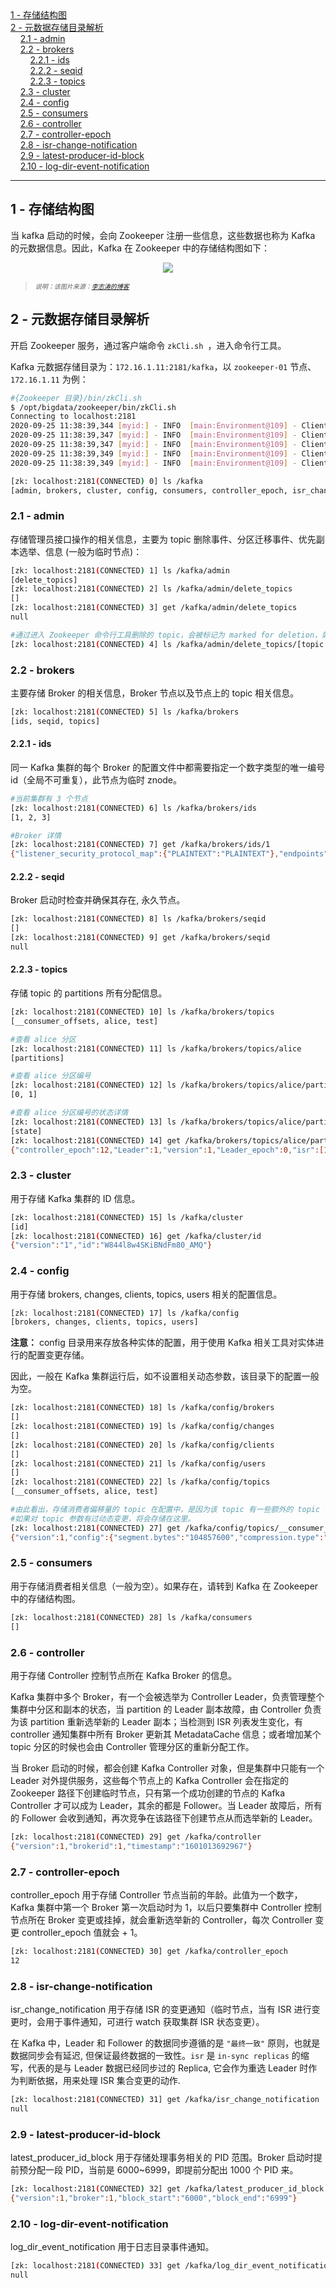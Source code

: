 <nav>
<a href="#1---存储结构图"</a>1 - 存储结构图</a><br/>
<a href="#2---元数据存储目录解析"</a>2 - 元数据存储目录解析</a><br/>
&nbsp;&nbsp;&nbsp;&nbsp;<a href="#21---admin"</a>2.1 - admin</a><br/>
&nbsp;&nbsp;&nbsp;&nbsp;<a href="#22---brokers"</a>2.2 - brokers</a><br/>
&nbsp;&nbsp;&nbsp;&nbsp;&nbsp;&nbsp;&nbsp;&nbsp;<a href="#221---ids"</a>2.2.1 - ids</a><br/>
&nbsp;&nbsp;&nbsp;&nbsp;&nbsp;&nbsp;&nbsp;&nbsp;<a href="#222---seqid"</a>2.2.2 - seqid</a><br/>
&nbsp;&nbsp;&nbsp;&nbsp;&nbsp;&nbsp;&nbsp;&nbsp;<a href="#223---topics"</a>2.2.3 - topics</a><br/>
&nbsp;&nbsp;&nbsp;&nbsp;<a href="#23---cluster"</a>2.3 - cluster</a><br/>
&nbsp;&nbsp;&nbsp;&nbsp;<a href="#24---config"</a>2.4 - config</a><br/>
&nbsp;&nbsp;&nbsp;&nbsp;<a href="#25---consumers"</a>2.5 - consumers</a><br/>
&nbsp;&nbsp;&nbsp;&nbsp;<a href="#26---controller"</a>2.6 - controller</a><br/>
&nbsp;&nbsp;&nbsp;&nbsp;<a href="#27---controller-epoch"</a>2.7 - controller-epoch</a><br/>
&nbsp;&nbsp;&nbsp;&nbsp;<a href="#28---isr-change-notification"</a>2.8 - isr-change-notification</a><br/>
&nbsp;&nbsp;&nbsp;&nbsp;<a href="#29---latest-producer-id-block"</a>2.9 - latest-producer-id-block</a><br/>
&nbsp;&nbsp;&nbsp;&nbsp;<a href="#210---log-dir-event-notification"</a>2.10 - log-dir-event-notification</a><br/>
</nav>

---

## 1 - 存储结构图
当 kafka 启动的时候，会向 Zookeeper 注册一些信息，这些数据也称为 Kafka 的元数据信息。因此，Kafka 在 Zookeeper 中的存储结构图如下：

<div align="center"> <img src="../images/kafka/kafka-zookeeper.png"/> </div>

> <font size=1>*说明：该图片来源：[李志涛的博客](http://blog.csdn.net/lizhitao/article/details/23744675)*</font>

## 2 - 元数据存储目录解析
开启 Zookeeper 服务，通过客户端命令 `zkCli.sh `，进入命令行工具。

Kafka 元数据存储目录为：`172.16.1.11:2181/kafka`，以 `zookeeper-01` 节点、`172.16.1.11` 为例：
```bash
#{Zookeeper 目录}/bin/zkCli.sh
$ /opt/bigdata/zookeeper/bin/zkCli.sh
Connecting to localhost:2181
2020-09-25 11:38:39,344 [myid:] - INFO  [main:Environment@109] - Client environment:zookeeper.version=3.5.8-f439ca583e70862c3068a1f2a7d4d068eec33315, built on 05/04/2020 15:07 GMT
2020-09-25 11:38:39,347 [myid:] - INFO  [main:Environment@109] - Client environment:host.name=zookeeper-01
2020-09-25 11:38:39,347 [myid:] - INFO  [main:Environment@109] - Client environment:java.version=1.8.0_261
2020-09-25 11:38:39,349 [myid:] - INFO  [main:Environment@109] - Client environment:java.vendor=Oracle Corporation
2020-09-25 11:38:39,349 [myid:] - INFO  [main:Environment@109] - Client environment:java.home=/usr/java/jdk1.8.0_261/jre

[zk: localhost:2181(CONNECTED) 0] ls /kafka
[admin, brokers, cluster, config, consumers, controller_epoch, isr_change_notification, kafka-manager, latest_producer_id_block, log_dir_event_notification]
```

### 2.1 - admin
存储管理员接口操作的相关信息，主要为 topic 删除事件、分区迁移事件、优先副本选举、信息 (一般为临时节点)：
```bash
[zk: localhost:2181(CONNECTED) 1] ls /kafka/admin
[delete_topics]
[zk: localhost:2181(CONNECTED) 2] ls /kafka/admin/delete_topics
[]
[zk: localhost:2181(CONNECTED) 3] get /kafka/admin/delete_topics
null

#通过进入 Zookeeper 命令行工具删除的 topic，会被标记为 marked for deletion，如果删除此处的 topic，那么 marked for deletion 标记将会消失
[zk: localhost:2181(CONNECTED) 4] ls /kafka/admin/delete_topics/[topic name]
```

### 2.2 - brokers
主要存储 Broker 的相关信息，Broker 节点以及节点上的 topic 相关信息。
```bash
[zk: localhost:2181(CONNECTED) 5] ls /kafka/brokers
[ids, seqid, topics]
```
#### 2.2.1 - ids
同一 Kafka 集群的每个 Broker 的配置文件中都需要指定一个数字类型的唯一编号 id（全局不可重复），此节点为临时 znode。
```bash
#当前集群有 3 个节点
[zk: localhost:2181(CONNECTED) 6] ls /kafka/brokers/ids
[1, 2, 3]

#Broker 详情
[zk: localhost:2181(CONNECTED) 7] get /kafka/brokers/ids/1
{"listener_security_protocol_map":{"PLAINTEXT":"PLAINTEXT"},"endpoints":["PLAINTEXT://172.16.1.11:9092"],"jmx_port":9999,"host":"172.16.1.11","timestamp":"1601013692460","port":9092,"version":4}
```

#### 2.2.2 - seqid
Broker 启动时检查并确保其存在, 永久节点。
```bash
[zk: localhost:2181(CONNECTED) 8] ls /kafka/brokers/seqid
[]
[zk: localhost:2181(CONNECTED) 9] get /kafka/brokers/seqid
null
```

#### 2.2.3 - topics
存储 topic 的 partitions 所有分配信息。
```bash
[zk: localhost:2181(CONNECTED) 10] ls /kafka/brokers/topics
[__consumer_offsets, alice, test]

#查看 alice 分区
[zk: localhost:2181(CONNECTED) 11] ls /kafka/brokers/topics/alice
[partitions]

#查看 alice 分区编号
[zk: localhost:2181(CONNECTED) 12] ls /kafka/brokers/topics/alice/partitions
[0, 1]

#查看 alice 分区编号的状态详情
[zk: localhost:2181(CONNECTED) 13] ls /kafka/brokers/topics/alice/partitions/0
[state]
[zk: localhost:2181(CONNECTED) 14] get /kafka/brokers/topics/alice/partitions/0/state
{"controller_epoch":12,"Leader":1,"version":1,"Leader_epoch":0,"isr":[1]}
```

### 2.3 - cluster
用于存储 Kafka 集群的 ID 信息。
```bash
[zk: localhost:2181(CONNECTED) 15] ls /kafka/cluster
[id]
[zk: localhost:2181(CONNECTED) 16] get /kafka/cluster/id
{"version":"1","id":"W844l8w4SKiBNdFm80_AMQ"}
```

### 2.4 - config
用于存储 brokers, changes, clients, topics, users 相关的配置信息。
```bash
[zk: localhost:2181(CONNECTED) 17] ls /kafka/config
[brokers, changes, clients, topics, users]
```
**注意：** config 目录用来存放各种实体的配置，用于使用 Kafka 相关工具对实体进行的配置变更存储。

因此，一般在 Kafka 集群运行后，如不设置相关动态参数，该目录下的配置一般为空。
```bash
[zk: localhost:2181(CONNECTED) 18] ls /kafka/config/brokers
[]
[zk: localhost:2181(CONNECTED) 19] ls /kafka/config/changes
[]
[zk: localhost:2181(CONNECTED) 20] ls /kafka/config/clients
[]
[zk: localhost:2181(CONNECTED) 21] ls /kafka/config/users
[]
[zk: localhost:2181(CONNECTED) 22] ls /kafka/config/topics
[__consumer_offsets, alice, test]

#由此看出，存储消费者偏移量的 topic 在配置中，是因为该 topic 有一些额外的 topic 参数。
#如果对 topic 参数有过动态变更，将会存储在这里。
[zk: localhost:2181(CONNECTED) 27] get /kafka/config/topics/__consumer_offsets
{"version":1,"config":{"segment.bytes":"104857600","compression.type":"producer","cleanup.policy":"compact"}}
```

### 2.5 - consumers
用于存储消费者相关信息（一般为空）。如果存在，请转到 Kafka 在 Zookeeper 中的存储结构图。
```bash
[zk: localhost:2181(CONNECTED) 28] ls /kafka/consumers
[]
```

### 2.6 - controller
用于存储 Controller 控制节点所在 Kafka Broker 的信息。

Kafka 集群中多个 Broker，有一个会被选举为 Controller Leader，负责管理整个集群中分区和副本的状态，当 partition 的 Leader 副本故障，由 Controller 负责为该 partition 重新选举新的 Leader 副本；当检测到 ISR 列表发生变化，有 controller 通知集群中所有 Broker 更新其 MetadataCache 信息；或者增加某个 topic 分区的时候也会由 Controller 管理分区的重新分配工作。

当 Broker 启动的时候，都会创建 Kafka Controller 对象，但是集群中只能有一个 Leader 对外提供服务，这些每个节点上的 Kafka Controller 会在指定的 Zookeeper 路径下创建临时节点，只有第一个成功创建的节点的 Kafka Controller 才可以成为 Leader，其余的都是 Follower。当 Leader 故障后，所有的 Follower 会收到通知，再次竞争在该路径下创建节点从而选举新的 Leader。
```bash
[zk: localhost:2181(CONNECTED) 29] get /kafka/controller
{"version":1,"brokerid":1,"timestamp":"1601013692967"}
```

### 2.7 - controller-epoch
controller_epoch 用于存储 Controller 节点当前的年龄。此值为一个数字，Kafka 集群中第一个 Broker 第一次启动时为 1，以后只要集群中 Controller 控制节点所在 Broker 变更或挂掉，就会重新选举新的 Controller，每次 Controller 变更 controller_epoch 值就会 + 1。

```bash
[zk: localhost:2181(CONNECTED) 30] get /kafka/controller_epoch
12
```

### 2.8 - isr-change-notification
isr_change_notification 用于存储 ISR 的变更通知（临时节点，当有 ISR 进行变更时，会用于事件通知，可进行 watch 获取集群 ISR 状态变更）。

在 Kafka 中，Leader 和 Follower 的数据同步遵循的是 `"最终一致"` 原则，也就是数据同步会有延迟, 但保证最终数据的一致性。`isr` 是 `in-sync replicas` 的缩写，代表的是与 Leader 数据已经同步过的 Replica, 它会作为重选 Leader 时作为判断依据，用来处理 ISR 集合变更的动作.
```bash
[zk: localhost:2181(CONNECTED) 31] get /kafka/isr_change_notification
null
```

### 2.9 - latest-producer-id-block
latest_producer_id_block 用于存储处理事务相关的 PID 范围。Broker 启动时提前预分配一段 PID，当前是 6000~6999，即提前分配出 1000 个 PID 来。
```bash
[zk: localhost:2181(CONNECTED) 32] get /kafka/latest_producer_id_block
{"version":1,"broker":1,"block_start":"6000","block_end":"6999"}
```

### 2.10 - log-dir-event-notification
log_dir_event_notification 用于日志目录事件通知。
```bash
[zk: localhost:2181(CONNECTED) 33] get /kafka/log_dir_event_notification
null
```
